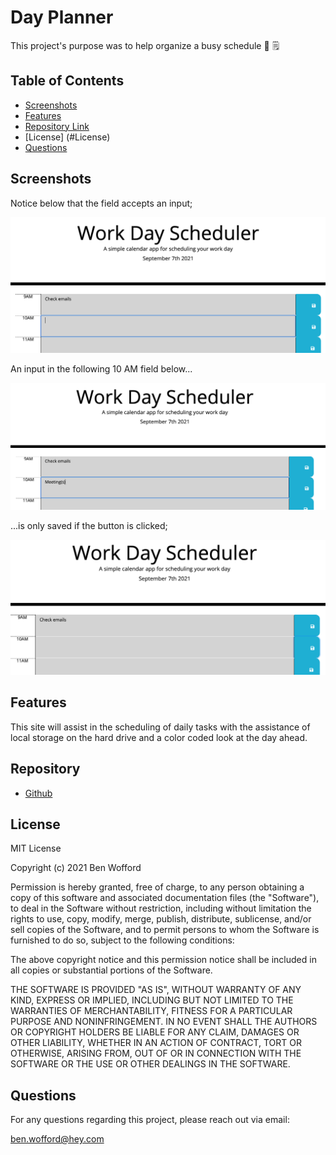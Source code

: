 # Day Planner

This project's purpose was to help organize a busy schedule 📆 🗒️

## Table of Contents

- [Screenshots ](#Screenshots)
- [Features](#Features)
- [Repository Link](#Repository)
- [License] (#License)
- [Questions](#Questions)

## Screenshots

Notice below that the field accepts an input;

![alt=text field containing "check emails"](images/save-state.png)

An input in the following 10 AM field below...

![alt=text field containing "meetings"](images/refresh.png)

...is only saved if the button is clicked;

![alt=empty text field because nothing was saved](images/no-save.png)

## Features

This site will assist in the scheduling of daily tasks with the assistance of local storage on the hard drive and a color coded look at the day ahead.

## Repository

- [Github](https://benwofford.github.io/day-planner/)

## License

MIT License

Copyright (c) 2021 Ben Wofford

Permission is hereby granted, free of charge, to any person obtaining a copy
of this software and associated documentation files (the "Software"), to deal
in the Software without restriction, including without limitation the rights
to use, copy, modify, merge, publish, distribute, sublicense, and/or sell
copies of the Software, and to permit persons to whom the Software is
furnished to do so, subject to the following conditions:

The above copyright notice and this permission notice shall be included in all
copies or substantial portions of the Software.

THE SOFTWARE IS PROVIDED "AS IS", WITHOUT WARRANTY OF ANY KIND, EXPRESS OR
IMPLIED, INCLUDING BUT NOT LIMITED TO THE WARRANTIES OF MERCHANTABILITY,
FITNESS FOR A PARTICULAR PURPOSE AND NONINFRINGEMENT. IN NO EVENT SHALL THE
AUTHORS OR COPYRIGHT HOLDERS BE LIABLE FOR ANY CLAIM, DAMAGES OR OTHER
LIABILITY, WHETHER IN AN ACTION OF CONTRACT, TORT OR OTHERWISE, ARISING FROM,
OUT OF OR IN CONNECTION WITH THE SOFTWARE OR THE USE OR OTHER DEALINGS IN THE
SOFTWARE.

## Questions

For any questions regarding this project, please reach out via email:

ben.wofford@hey.com
